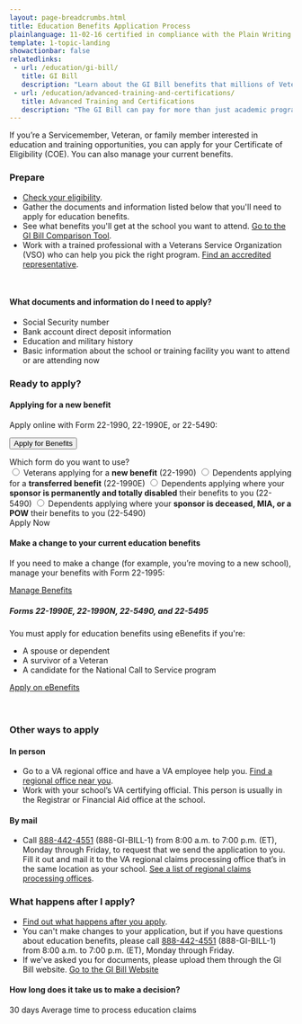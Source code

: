 ```yaml
---
layout: page-breadcrumbs.html
title: Education Benefits Application Process
plainlanguage: 11-02-16 certified in compliance with the Plain Writing Act
template: 1-topic-landing
showactionbar: false
relatedlinks:
 - url: /education/gi-bill/
   title: GI Bill
   description: "Learn about the GI Bill benefits that millions of Veterans like you have used to pay for college."
 - url: /education/advanced-training-and-certifications/
   title: Advanced Training and Certifications
   description: "The GI Bill can pay for more than just academic programs. Use it to help cover the costs of becoming a licensed or certified professional (like a mechanic or medical technician) or a business owner."
---
```


<div class="va-introtext">

If you’re a Servicemember, Veteran, or family member interested in education and training opportunities, you can apply for your Certificate of Eligibility (COE). You can also manage your current benefits.

</div>

### Prepare

- [Check your eligibility](/education/eligibility/).
- Gather the documents and information listed below that you'll need to apply for education benefits.
- See what benefits you'll get at the school you want to attend. [Go to the GI Bill Comparison Tool](/gi-bill-comparison-tool/).
- Work with a trained professional with a Veterans Service Organization (VSO) who can help you pick the right program. [Find an accredited representative](/disability-benefits/apply-for-benefits/help/index.html).

<div markdown="0"><br></div>

<div class="call-out" markdown="1">

#### What documents and information do I need to apply?

- Social Security number
- Bank account direct deposit information
- Education and military history
- Basic information about the school or training facility you want to attend or are attending now

</div>

### Ready to apply?

#### Applying for a new benefit
Apply online with Form 22-1990, 22-1990E, or 22-5490:

<button id="apply-expander-button" class="usa-button-primary va-button-primary expander-button">Apply for Benefits</button>

<p>
  <div id="apply-expander-content" class="form-expanding-group-open expander-content expander-content-closed">
    <div class="expander-content-inner">
      <div>Which form do you want to use?</div>
      <div class="form-radio-buttons">
        <input type="radio" name="form-selection" id="form-22-1990" value="1990">
        <label for="form-22-1990">Veterans applying for a <strong>new benefit</strong> (22-1990)</label>
        <input type="radio" name="form-selection" id="form-22-1990e" value="1990e">
        <label for="form-22-1990e">Dependents applying for a <strong>transferred benefit</strong> (22-1990E)</label>
        <input type="radio" name="form-selection" id="form-22-5490" value="5490">
        <label for="form-22-5490">Dependents applying where your <strong>sponsor is permanently and totally disabled</strong> their benefits to you (22-5490)</label>
        <input type="radio" name="form-selection" id="form-22-5490" value="5490">
        <label for="form-22-5490">Dependents applying where your <strong>sponsor is deceased, MIA, or a POW</strong> their benefits to you (22-5490)</label>
      </div>
      <a id="apply-go-button" class="usa-button-primary va-button-primary">Apply Now</a>
    </div>
  </div>
</p>

#### Make a change to your current education benefits

If you need to make a change (for example, you’re moving to a new school), manage your benefits with Form 22-1995:

<a href="/education/apply-for-education-benefits/application/1995" class="usa-button-primary usa-button-outline">Manage Benefits</a>

<div class="usa-alert usa-alert-warning usa-content va-alert" markdown="1">
	<div class="usa-alert-body">

##### Forms 22-1990E, 22-1990N, 22-5490, and 22-5495

You must apply for education benefits using eBenefits if you're:
- A spouse or dependent
- A survivor of a Veteran
- A candidate for the National Call to Service program

<div markdown="0">
	<a class="usa-button-primary usa-button-outline usa-button-outline-exit transparent" href="https://www.ebenefits.va.gov/ebenefits/vonapp">Apply on eBenefits</a>
</div>
</div>
</div>
<br>

<div markdown="0"><br></div>

### Other ways to apply

#### In person
- Go to a VA regional office and have a VA employee help you. [Find a regional office near you](/facilities).
- Work with your school’s VA certifying official. This person is usually in the Registrar or Financial Aid office at the school.

#### By mail
- Call <a href="tel:+18884424551">888-442-4551</a> (888-GI-BILL-1) from 8:00 a.m. to 7:00 p.m. (ET), Monday through Friday, to request that we send the application to you. Fill it out and mail it to the VA regional claims processing office that’s in the same location as your school. [See a list of regional claims processing offices](http://www.benefits.va.gov/gibill/regional_processing.asp).

### What happens after I apply?

- [Find out what happens after you apply](/education/after-you-apply).
- You can't make changes to your application, but if you have questions about education benefits, please call <a href="tel:+18884424551">888-442-4551</a> (888-GI-BILL-1) from 8:00 a.m. to 7:00 p.m. (ET), Monday through Friday.
- If we've asked you for documents, please upload them through the GI Bill website. <a class="usa-button-primary" href="https://gibill.custhelp.com/app/home">Go to the GI Bill Website</a>

#### How long does it take us to make a decision?

<div class="card information" markdown="0">
<span class="number">30 days</span>
<span class="description">Average time to process education claims</span>
</div>

<div markdown="0"><br></div>

<script type="text/javascript">
  // I'm open to suggestions on how to not do this here

  function toggleClass(elementId, className) {
    document.getElementById(elementId).classList.toggle(className);
  }

  // Toggle the expandable apply fields
  document.getElementById('apply-expander-button')
    .addEventListener('click', function () {
      toggleClass('apply-expander-content', 'expander-content-closed');
      toggleClass('apply-expander-button', 'va-button-primary');
    });

  // Make the go button go to the right place
  document.getElementById('apply-go-button')
    .addEventListener('click', function () {
      var selectedForm = document.querySelector('input[name="form-selection"]:checked');

      console.log('selectedForm:', selectedForm);
      if (selectedForm) {
        location.assign('/education/apply-for-education-benefits/application/' + selectedForm.value + '/introduction');
      }
    });
</script>
